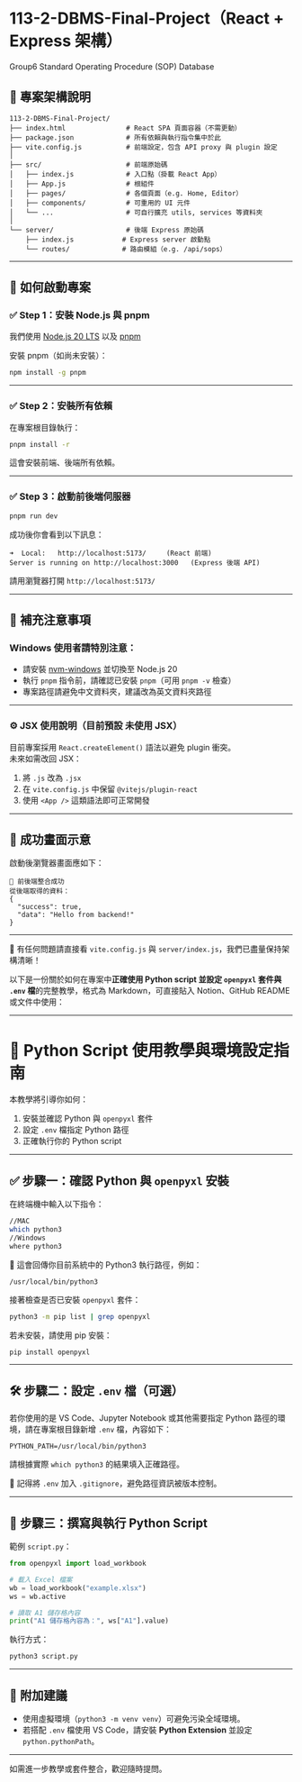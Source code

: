 # 113-2-DBMS-Final-Project（React + Express 架構）
Group6 Standard Operating Procedure (SOP) Database

## 📁 專案架構說明

```
113-2-DBMS-Final-Project/
├── index.html               # React SPA 頁面容器（不需更動）
├── package.json             # 所有依賴與執行指令集中於此
├── vite.config.js           # 前端設定，包含 API proxy 與 plugin 設定
│
├── src/                     # 前端原始碼
│   ├── index.js             # 入口點（掛載 React App）
│   ├── App.js               # 根組件
│   ├── pages/               # 各個頁面（e.g. Home, Editor）
│   ├── components/          # 可重用的 UI 元件
│   └── ...                  # 可自行擴充 utils, services 等資料夾
│
└── server/                  # 後端 Express 原始碼
    ├── index.js            # Express server 啟動點
    └── routes/             # 路由模組（e.g. /api/sops）
```

---

## 🚀 如何啟動專案

### ✅ Step 1：安裝 Node.js 與 pnpm

我們使用 [Node.js 20 LTS](https://nodejs.org/en) 以及 [pnpm](https://pnpm.io)

安裝 pnpm（如尚未安裝）：
```bash
npm install -g pnpm
```

---

### ✅ Step 2：安裝所有依賴

在專案根目錄執行：

```bash
pnpm install -r
```

這會安裝前端、後端所有依賴。

---

### ✅ Step 3：啟動前後端伺服器

```bash
pnpm run dev
```

成功後你會看到以下訊息：
```
➜  Local:   http://localhost:5173/     (React 前端)
Server is running on http://localhost:3000   (Express 後端 API)
```

請用瀏覽器打開 `http://localhost:5173/`

---

## 📌 補充注意事項

### Windows 使用者請特別注意：
- 請安裝 [nvm-windows](https://github.com/coreybutler/nvm-windows) 並切換至 Node.js 20
- 執行 `pnpm` 指令前，請確認已安裝 `pnpm`（可用 `pnpm -v` 檢查）
- 專案路徑請避免中文資料夾，建議改為英文資料夾路徑

---

### ⚙️ JSX 使用說明（目前預設 **未使用 JSX**）

目前專案採用 `React.createElement()` 語法以避免 plugin 衝突。  
未來如需改回 JSX：

1. 將 `.js` 改為 `.jsx`
2. 在 `vite.config.js` 中保留 `@vitejs/plugin-react`
3. 使用 `<App />` 這類語法即可正常開發

---

## 🧪 成功畫面示意

啟動後瀏覽器畫面應如下：

```
🎉 前後端整合成功
從後端取得的資料：
{
  "success": true,
  "data": "Hello from backend!"
}
```

---

📮 有任何問題請直接看 `vite.config.js` 與 `server/index.js`，我們已盡量保持架構清晰！



以下是一份關於如何在專案中**正確使用 Python script 並設定 `openpyxl` 套件與 `.env` 檔**的完整教學，格式為 Markdown，可直接貼入 Notion、GitHub README 或文件中使用：

---

# 🐍 Python Script 使用教學與環境設定指南

本教學將引導你如何：

1. 安裝並確認 Python 與 `openpyxl` 套件
2. 設定 `.env` 檔指定 Python 路徑
3. 正確執行你的 Python script

---

## ✅ 步驟一：確認 Python 與 `openpyxl` 安裝

在終端機中輸入以下指令：

```bash
//MAC
which python3
//Windows
where python3
```

📌 這會回傳你目前系統中的 Python3 執行路徑，例如：

```
/usr/local/bin/python3
```

接著檢查是否已安裝 `openpyxl` 套件：

```bash
python3 -m pip list | grep openpyxl
```

若未安裝，請使用 pip 安裝：

```bash
pip install openpyxl
```

---

## 🛠️ 步驟二：設定 `.env` 檔（可選）

若你使用的是 VS Code、Jupyter Notebook 或其他需要指定 Python 路徑的環境，請在專案根目錄新增 `.env` 檔，內容如下：

```env
PYTHON_PATH=/usr/local/bin/python3
```

請根據實際 `which python3` 的結果填入正確路徑。

📌 記得將 `.env` 加入 `.gitignore`，避免路徑資訊被版本控制。

---

## 🚀 步驟三：撰寫與執行 Python Script

範例 `script.py`：

```python
from openpyxl import load_workbook

# 載入 Excel 檔案
wb = load_workbook("example.xlsx")
ws = wb.active

# 讀取 A1 儲存格內容
print("A1 儲存格內容為：", ws["A1"].value)
```

執行方式：

```bash
python3 script.py
```

---

## 🧪 附加建議

* 使用虛擬環境（`python3 -m venv venv`）可避免污染全域環境。
* 若搭配 `.env` 檔使用 VS Code，請安裝 **Python Extension** 並設定 `python.pythonPath`。

---

如需進一步教學或套件整合，歡迎隨時提問。

